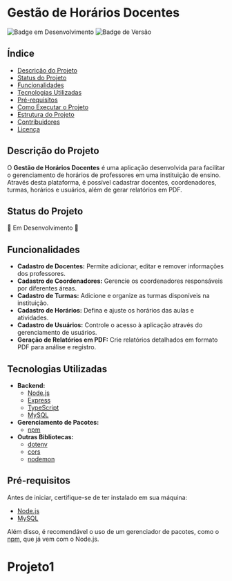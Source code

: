 ﻿
# Gestão de Horários Docentes

![Badge em Desenvolvimento](https://img.shields.io/badge/Status-Em%20Desenvolvimento-yellow)
![Badge de Versão](https://img.shields.io/badge/Vers%C3%A3o-1.0-blue)

## Índice

- [Descrição do Projeto](#descrição-do-projeto)
- [Status do Projeto](#status-do-projeto)
- [Funcionalidades](#funcionalidades)
- [Tecnologias Utilizadas](#tecnologias-utilizadas)
- [Pré-requisitos](#pré-requisitos)
- [Como Executar o Projeto](#como-executar-o-projeto)
- [Estrutura do Projeto](#estrutura-do-projeto)
- [Contribuidores](#contribuidores)
- [Licença](#licença)

## Descrição do Projeto

O **Gestão de Horários Docentes** é uma aplicação desenvolvida para facilitar o gerenciamento de horários de professores em uma instituição de ensino. Através desta plataforma, é possível cadastrar docentes, coordenadores, turmas, horários e usuários, além de gerar relatórios em PDF.

## Status do Projeto

🚧 Em Desenvolvimento 🚧

## Funcionalidades

- **Cadastro de Docentes:** Permite adicionar, editar e remover informações dos professores.
- **Cadastro de Coordenadores:** Gerencie os coordenadores responsáveis por diferentes áreas.
- **Cadastro de Turmas:** Adicione e organize as turmas disponíveis na instituição.
- **Cadastro de Horários:** Defina e ajuste os horários das aulas e atividades.
- **Cadastro de Usuários:** Controle o acesso à aplicação através do gerenciamento de usuários.
- **Geração de Relatórios em PDF:** Crie relatórios detalhados em formato PDF para análise e registro.

## Tecnologias Utilizadas

- **Backend:**
  - [Node.js](https://nodejs.org/)
  - [Express](https://expressjs.com/)
  - [TypeScript](https://www.typescriptlang.org/)
  - [MySQL](https://www.mysql.com/)
- **Gerenciamento de Pacotes:**
  - [npm](https://www.npmjs.com/)
- **Outras Bibliotecas:**
  - [dotenv](https://www.npmjs.com/package/dotenv)
  - [cors](https://www.npmjs.com/package/cors)
  - [nodemon](https://www.npmjs.com/package/nodemon)

## Pré-requisitos

Antes de iniciar, certifique-se de ter instalado em sua máquina:

- [Node.js](https://nodejs.org/en/download/)
- [MySQL](https://www.mysql.com/downloads/)

Além disso, é recomendável o uso de um gerenciador de pacotes, como o [npm](https://www.npmjs.com/), que já vem com o Node.js.

# Projeto1
